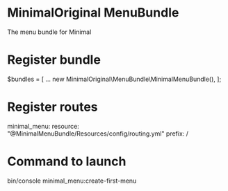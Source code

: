MinimalOriginal MenuBundle
========

The menu bundle for Minimal

Register bundle
========
$bundles = [
    ...
    new MinimalOriginal\MenuBundle\MinimalMenuBundle(),
];

Register routes
========
minimal_menu:
    resource: "@MinimalMenuBundle/Resources/config/routing.yml"
    prefix:   /

Command to launch
========
bin/console minimal_menu:create-first-menu
